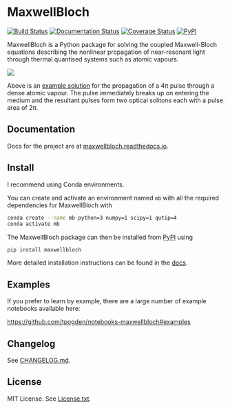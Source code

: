 # MaxwellBloch

[![Build Status](https://travis-ci.org/tpogden/maxwellbloch.svg?branch=master)](https://travis-ci.org/tpogden/maxwellbloch)
[![Documentation Status](https://readthedocs.org/projects/maxwellbloch/badge/?version=latest)](https://maxwellbloch.readthedocs.io/en/latest/?badge=latest)
[![Coverage Status](https://coveralls.io/repos/github/tpogden/maxwellbloch/badge.svg?branch=master)](https://coveralls.io/github/tpogden/maxwellbloch?branch=master)
[![PyPI](https://img.shields.io/pypi/v/maxwellbloch)](https://pypi.org/project/MaxwellBloch/)

MaxwellBloch is a Python package for solving the coupled Maxwell-Bloch
equations describing the nonlinear propagation of near-resonant light through
thermal quantised systems such as atomic vapours.

![](example.gif)

Above is an [example solution][4pi] for the propagation of a 4π pulse through a
dense atomic vapour. The pulse immediately breaks up on entering the medium and
the resultant pulses form two optical solitons each with a pulse
area of 2π.

[4pi]: https://github.com/tpogden/notebooks-maxwellbloch/blob/master/examples/mb-solve-two-sech-4pi.ipynb


## Documentation

Docs for the project are at [maxwellbloch.readthedocs.io][docs].

## Install

I recommend using Conda environments. 

You can create and activate an environment named `mb` with all the required
dependencies for MaxwellBloch with
```sh
conda create --name mb python=3 numpy=1 scipy=1 qutip=4
conda activate mb
```
The MaxwellBloch package can then be installed from
[PyPI](https://pypi.org/project/MaxwellBloch/) using

```
pip install maxwellbloch
```

More detailed installation instructions can be found in the [docs][docs].

## Examples

If you prefer to learn by example, there are a large number of example
notebooks available here:

https://github.com/tpogden/notebooks-maxwellbloch#examples

## Changelog

See [CHANGELOG.md](CHANGELOG.md).

## License

MIT License. See [License.txt](LICENSE.txt).

[docs]: (https://maxwellbloch.readthedocs.io/)
